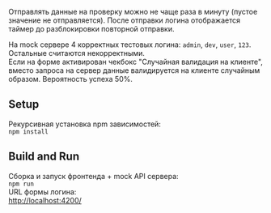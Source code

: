 Отправлять данные на проверку можно не чаще раза в минуту (пустое значение не отправляется).
После отправки логина отображается таймер до разблокировки повторной отправки.

На mock сервере 4 корректных тестовых логина: `admin`, `dev`, `user`, `123`. Остальные считаются некорректными.  
Если на форме активирован чекбокс "Случайная валидация на клиенте", вместо запроса на сервер данные валидируется на клиенте случайным образом. Вероятность успеха 50%.



## Setup
Рекурсивная установка npm зависимостей:  
`npm install`

## Build and Run
Сборка и запуск фронтенда + moсk API сервера:  
`npm run`  
URL формы логина:  
[http://localhost:4200/](http://localhost:4200/)